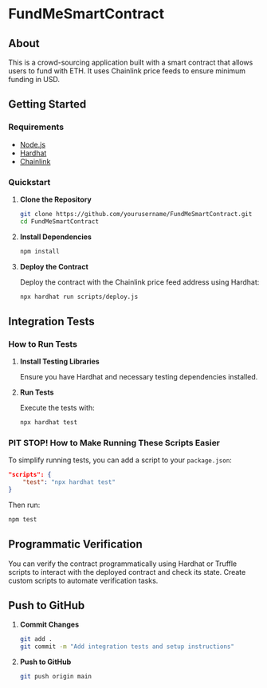 # FundMeSmartContract

## About

This is a crowd-sourcing application built with a smart contract that allows users to fund with ETH. It uses Chainlink price feeds to ensure minimum funding in USD.

## Getting Started

### Requirements

- [Node.js](https://nodejs.org/)
- [Hardhat](https://hardhat.org/)
- [Chainlink](https://chain.link/)

### Quickstart

1. **Clone the Repository**

    ```bash
    git clone https://github.com/yourusername/FundMeSmartContract.git
    cd FundMeSmartContract
    ```

2. **Install Dependencies**

    ```bash
    npm install
    ```

3. **Deploy the Contract**

    Deploy the contract with the Chainlink price feed address using Hardhat:

    ```bash
    npx hardhat run scripts/deploy.js
    ```

## Integration Tests

### How to Run Tests

1. **Install Testing Libraries**

    Ensure you have Hardhat and necessary testing dependencies installed.

2. **Run Tests**

    Execute the tests with:

    ```bash
    npx hardhat test
    ```

### PIT STOP! How to Make Running These Scripts Easier

To simplify running tests, you can add a script to your `package.json`:

```json
"scripts": {
    "test": "npx hardhat test"
}
```

Then run:

```bash
npm test
```

## Programmatic Verification

You can verify the contract programmatically using Hardhat or Truffle scripts to interact with the deployed contract and check its state. Create custom scripts to automate verification tasks.

## Push to GitHub

1. **Commit Changes**

    ```bash
    git add .
    git commit -m "Add integration tests and setup instructions"
    ```

2. **Push to GitHub**

    ```bash
    git push origin main
    ```
